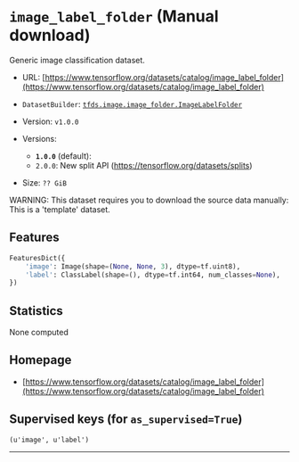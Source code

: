 <div itemscope itemtype="http://schema.org/Dataset">
  <div itemscope itemprop="includedInDataCatalog" itemtype="http://schema.org/DataCatalog">
    <meta itemprop="name" content="TensorFlow Datasets" />
  </div>

  <meta itemprop="name" content="image_label_folder" />
  <meta itemprop="description" content="Generic image classification dataset.&#10;&#10;To use this dataset:&#10;&#10;```python&#10;import tensorflow_datasets as tfds&#10;&#10;ds = tfds.load('image_label_folder', split='train')&#10;for ex in ds.take(4):&#10;  print(ex)&#10;```&#10;&#10;See [the guide](https://www.tensorflow.org/datasets/overview) for more&#10;informations on [tensorflow_datasets](https://www.tensorflow.org/datasets).&#10;&#10;" />
  <meta itemprop="url" content="https://www.tensorflow.org/datasets/catalog/image_label_folder" />
  <meta itemprop="sameAs" content="https://www.tensorflow.org/datasets/catalog/image_label_folder" />
  <meta itemprop="citation" content="" />
</div>

# `image_label_folder` (Manual download)

Generic image classification dataset.

*   URL:
    [https://www.tensorflow.org/datasets/catalog/image_label_folder](https://www.tensorflow.org/datasets/catalog/image_label_folder)
*   `DatasetBuilder`:
    [`tfds.image.image_folder.ImageLabelFolder`](https://github.com/tensorflow/datasets/tree/master/tensorflow_datasets/image/image_folder.py)
*   Version: `v1.0.0`
*   Versions:

    *   **`1.0.0`** (default):
    *   `2.0.0`: New split API (https://tensorflow.org/datasets/splits)

*   Size: `?? GiB`

WARNING: This dataset requires you to download the source data manually: This is
a 'template' dataset.

## Features
```python
FeaturesDict({
    'image': Image(shape=(None, None, 3), dtype=tf.uint8),
    'label': ClassLabel(shape=(), dtype=tf.int64, num_classes=None),
})
```

## Statistics
None computed

## Homepage

*   [https://www.tensorflow.org/datasets/catalog/image_label_folder](https://www.tensorflow.org/datasets/catalog/image_label_folder)

## Supervised keys (for `as_supervised=True`)
`(u'image', u'label')`

--------------------------------------------------------------------------------
